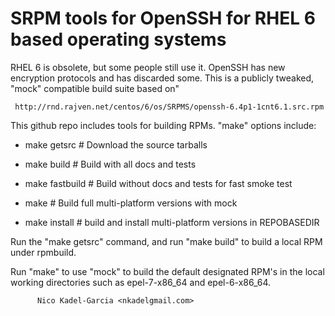 SRPM tools for OpenSSH for RHEL 6 based operating systems
=========================================================

RHEL 6 is obsolete, but some people still use it. OpenSSH has new encryption protocols and has discarded some. This is a publicly tweaked, "mock" compatible build suite based on"

     http://rnd.rajven.net/centos/6/os/SRPMS/openssh-6.4p1-1cnt6.1.src.rpm

This github repo includes tools for building RPMs. "make" options
include:

  * make getsrc # Download the source tarballs
  * make build # Build with all docs and tests
  * make fastbuild # Build without docs and tests for fast smoke test

  * make # Build full multi-platform versions with mock
  * make install # build and install multi-platform versions in REPOBASEDIR

Run the "make getsrc" command, and run "make build" to build a local RPM under
rpmbuild.

Run "make" to use "mock" to build the default designated RPM's in the
local working directories such as epel-7-x86_64 and epel-6-x86_64.

       	  Nico Kadel-Garcia <nkadelgmail.com>
